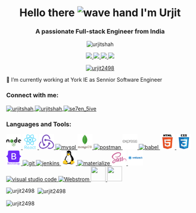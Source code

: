 <h1 align="center">Hello there <img src="https://raw.githubusercontent.com/MartinHeinz/MartinHeinz/master/wave.gif" alt="wave hand" width="45px" height="45px"> I'm Urjit </h1>
<h3 align="center">A passionate Full-stack Engineer from India</h3>
<!-- views -->
<p align="center">
  <img src="https://komarev.com/ghpvc/?username=urjit2498&label=Profile%20views&color=0e75b6&style=flat" alt="urjitshah" />
</p>
<!-- trophies -->
<p align="center">
  <a href="https://github.com/ryo-ma/github-profile-trophy/issues">
    <img src="https://img.shields.io/github/issues/ryo-ma/github-profile-trophy" />
  </a>
  <a href="https://github.com/ryo-ma/github-profile-trophy/network/members">
    <img src="https://img.shields.io/github/forks/ryo-ma/github-profile-trophy" />
  </a>
  <a href="https://github.com/ryo-ma/github-profile-trophy/stargazers">
    <img src="https://img.shields.io/github/stars/ryo-ma/github-profile-trophy" />
  </a>
  <a href="https://github.com/ryo-ma/github-profile-trophy/LICENSE">
    <img src="https://img.shields.io/github/license/ryo-ma/github-profile-trophy" />
  </a>
</p>
<!-- twitter -->
<p align="center">
  <a href="https://instagram.com/urjitshah0224" target="_blank">
    <img src="https://img.shields.io/twitter/follow/urjit2498?logo=twitter&style=for-the-badge" alt="urjit2498" />
  </a>
</p> 
🔭 I’m currently working at York IE as Sennior Software Engineer
<h3 align="left">Connect with me: </h3>
<p align="left">
  <a href="https://www.linkedin.com/in/urjitshah2498/" target="_blank">
    <img align="center" src="https://cdn.jsdelivr.net/npm/simple-icons@3.0.1/icons/linkedin.svg" alt="urjitshah" height="30" width="40" target="_blank" />
  </a>
  <a href="https://m.facebook.com/Urjitshah2498" target="_blank">
    <img align="center" src="https://cdn.jsdelivr.net/npm/simple-icons@3.0.1/icons/facebook.svg" alt="urjitshah" height="30" width="40" target="_blank" />
  </a>
  <a href="https://instagram.com/urjitshah0224" target="_blank">
    <img align="center" src="https://cdn.jsdelivr.net/npm/simple-icons@3.0.1/icons/instagram.svg" alt="se7en_5ive" height="30" width="40" target="_blank" />
  </a>
</p>
<h3 align="left">Languages and Tools:</h3>
<p align="left">
<a href="https://nodejs.org" target="_blank">
    <img src="https://raw.githubusercontent.com/devicons/devicon/master/icons/nodejs/nodejs-original-wordmark.svg" alt="nodejs" width="40" height="40" />
  </a>
<a href="https://reactjs.org/" target="_blank">
    <img src="https://raw.githubusercontent.com/devicons/devicon/master/icons/react/react-original-wordmark.svg" alt="react" width="40" height="40" />
  </a>
  <a href="https://redux.js.org" target="_blank">
    <img src="https://raw.githubusercontent.com/devicons/devicon/master/icons/redux/redux-original.svg" alt="redux" width="40" height="40" />
  </a>
  <a href="https://www.mysql.com/" target="_blank">
    <img src="https://www.vectorlogo.zone/logos/mysql/mysql-official.svg" alt="mysql" width="50" height="50" />
  </a> 
<a href="https://www.mongodb.com/" target="_blank">
    <img src="https://raw.githubusercontent.com/devicons/devicon/master/icons/mongodb/mongodb-original-wordmark.svg" alt="mongodb" width="40" height="40" />
  </a> 
  <a href="https://postman.com" target="_blank">
    <img src="https://www.vectorlogo.zone/logos/getpostman/getpostman-icon.svg" alt="postman" width="40" height="40" />
  </a>
  <a href="https://expressjs.com" target="_blank">
    <img src="https://raw.githubusercontent.com/devicons/devicon/master/icons/express/express-original-wordmark.svg" alt="express" width="40" height="40" />
  </a>
  <a href="https://babeljs.io/" target="_blank">
    <img src="https://www.vectorlogo.zone/logos/babeljs/babeljs-icon.svg" alt="babel" width="40" height="40" />
  </a>
  <a href="https://www.w3.org/html/" target="_blank">
    <img src="https://raw.githubusercontent.com/devicons/devicon/master/icons/html5/html5-original-wordmark.svg" alt="html5" width="40" height="40" />
  </a>
  <a href="https://www.w3schools.com/css/" target="_blank">
    <img src="https://raw.githubusercontent.com/devicons/devicon/master/icons/css3/css3-original-wordmark.svg" alt="css3" width="40" height="40" />
  </a>
  <a href="https://getbootstrap.com" target="_blank">
    <img src="https://raw.githubusercontent.com/devicons/devicon/master/icons/bootstrap/bootstrap-plain-wordmark.svg" alt="bootstrap" width="40" height="40" />
  </a>
  <a href="https://git-scm.com/" target="_blank">
    <img src="https://www.vectorlogo.zone/logos/git-scm/git-scm-icon.svg" alt="git" width="40" height="40" />
  </a>
  <a href="https://www.jenkins.io" target="_blank">
    <img src="https://www.vectorlogo.zone/logos/jenkins/jenkins-icon.svg" alt="jenkins" width="40" height="40" />
  </a>
  <a href="https://www.linux.org/" target="_blank">
    <img src="https://raw.githubusercontent.com/devicons/devicon/master/icons/linux/linux-original.svg" alt="linux" width="40" height="40" />
  </a>
  <a href="https://materializecss.com/" target="_blank">
    <img src="https://raw.githubusercontent.com/prplx/svg-logos/5585531d45d294869c4eaab4d7cf2e9c167710a9/svg/materialize.svg" alt="materialize" width="40" height="40" />
  </a>
  <a href="https://sass-lang.com" target="_blank">
    <img src="https://raw.githubusercontent.com/devicons/devicon/master/icons/sass/sass-original.svg" alt="sass" width="40" height="40" />
  </a>
  <a href="https://webpack.js.org" target="_blank">
    <img src="https://raw.githubusercontent.com/devicons/devicon/d00d0969292a6569d45b06d3f350f463a0107b0d/icons/webpack/webpack-original-wordmark.svg" alt="webpack" width="40" height="40" />
  </a>
  <a href="https://code.visualstudio.com/" target="_blank">
    <img src="https://www.vectorlogo.zone/logos/visualstudio_code/visualstudio_code-icon.svg" alt="visual studio code" width="40" height="40" />
  </a>
  <a href="https://www.jetbrains.com/webstorm/" target="_blank">
    <img src="https://www.vectorlogo.zone/logos/jetbrains/jetbrains-icon.svg" alt="Webstrom" width="40" height="40" />
  </a>
  <a href="https://stackoverflow.com/users/12850240/urjit-shah" target="_blank">
    <img src="https://www.vectorlogo.zone/logos/stackoverflow/stackoverflow-icon.svg" width="40" height="40" />
  </a>
  <a href="https://www.typescriptlang.org" target="_blank">
    <img src="https://www.vectorlogo.zone/logos/typescriptlang/typescriptlang-icon.svg" width="40" height="40"></img>
  </a>
</p>
<p>
  <img align="left" src="https://github-readme-stats.vercel.app/api/top-langs?username=urjit2498&show_icons=true&locale=en&layout=compact" alt="urjit2498" />
</p>
<p>&nbsp; <img align="center" src="https://github-readme-stats.vercel.app/api?username=urjit2498&show_icons=true&locale=en" alt="urjit2498" />
</p>
<p>
  <img align="center" src="https://github-readme-streak-stats.herokuapp.com/?user=urjit2498&" alt="urjit2498" />
</p>
